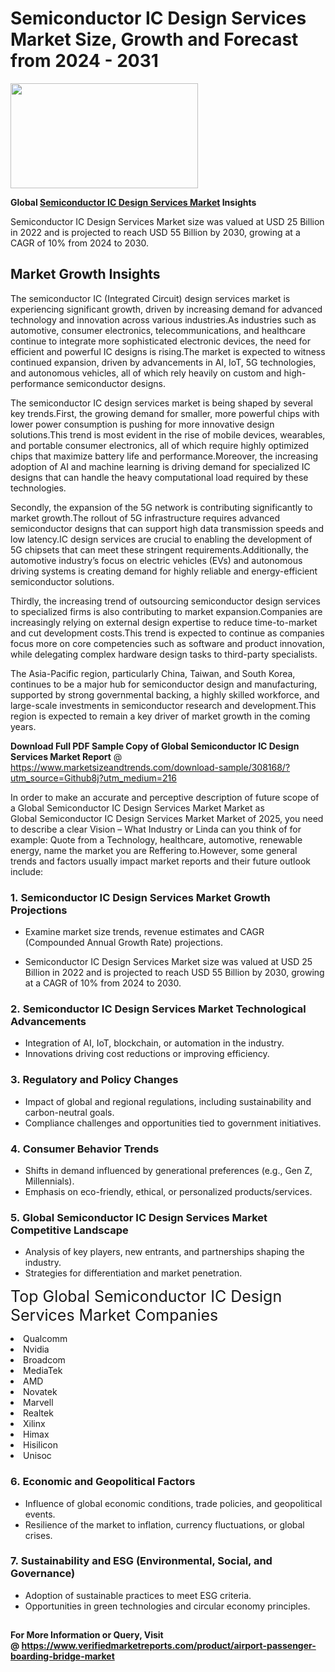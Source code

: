 <H1>Semiconductor IC Design Services Market Size, Growth and Forecast from 2024 - 2031</H1><img class="aligncenter size-medium wp-image-584254" src="https://thirdeyenews.in/wp-content/uploads/2024/09/Global-Market-Research-300x168.jpeg" alt="" width="300" height="168" /><p><strong>Global&nbsp;<a href="https://www.marketsizeandtrends.com/download-sample/308168/?utm_source=Github8j?utm_medium=216">Semiconductor IC Design Services Market</a> Insights</strong></p><p>Semiconductor IC Design Services Market size was valued at USD 25 Billion in 2022 and is projected to reach USD 55 Billion by 2030, growing at a CAGR of 10% from 2024 to 2030.</p><p><h2>Market Growth Insights</h2> <p>The semiconductor IC (Integrated Circuit) design services market is experiencing significant growth, driven by increasing demand for advanced technology and innovation across various industries.As industries such as automotive, consumer electronics, telecommunications, and healthcare continue to integrate more sophisticated electronic devices, the need for efficient and powerful IC designs is rising.The market is expected to witness continued expansion, driven by advancements in AI, IoT, 5G technologies, and autonomous vehicles, all of which rely heavily on custom and high-performance semiconductor designs.</p> <p>The semiconductor IC design services market is being shaped by several key trends.First, the growing demand for smaller, more powerful chips with lower power consumption is pushing for more innovative design solutions.This trend is most evident in the rise of mobile devices, wearables, and portable consumer electronics, all of which require highly optimized chips that maximize battery life and performance.Moreover, the increasing adoption of AI and machine learning is driving demand for specialized IC designs that can handle the heavy computational load required by these technologies.</p> <p>Secondly, the expansion of the 5G network is contributing significantly to market growth.The rollout of 5G infrastructure requires advanced semiconductor designs that can support high data transmission speeds and low latency.IC design services are crucial to enabling the development of 5G chipsets that can meet these stringent requirements.Additionally, the automotive industry’s focus on electric vehicles (EVs) and autonomous driving systems is creating demand for highly reliable and energy-efficient semiconductor solutions.</p> <p>Thirdly, the increasing trend of outsourcing semiconductor design services to specialized firms is also contributing to market expansion.Companies are increasingly relying on external design expertise to reduce time-to-market and cut development costs.This trend is expected to continue as companies focus more on core competencies such as software and product innovation, while delegating complex hardware design tasks to third-party specialists.</p> <p>The Asia-Pacific region, particularly China, Taiwan, and South Korea, continues to be a major hub for semiconductor design and manufacturing, supported by strong governmental backing, a highly skilled workforce, and large-scale investments in semiconductor research and development.This region is expected to remain a key driver of market growth in the coming years.</p> <p><span class=""><strong>Download Full PDF Sample Copy of Global Semiconductor IC Design Services Market Report</strong> @ <a href="https://www.marketsizeandtrends.com/download-sample/308168/?utm_source=Github8j?utm_medium=216" target="_blank">https://www.marketsizeandtrends.com/download-sample/308168/?utm_source=Github8j?utm_medium=216</a></span></p><p>In order to make an accurate and perceptive description of future scope of a Global&nbsp;Semiconductor IC Design Services Market Market as Global&nbsp;Semiconductor IC Design Services Market Market of 2025, you need to describe a clear Vision &ndash; What Industry or Linda can you think of for example: Quote from a Technology, healthcare, automotive, renewable energy, name the market you are Reffering to.However, some general trends and factors usually impact market reports and their future outlook include:</p><h3>1.&nbsp;<strong>Semiconductor IC Design Services Market Growth Projections</strong></h3><ul><li>Examine market size trends, revenue estimates and CAGR (Compounded Annual Growth Rate) projections.</li><li><p>Semiconductor IC Design Services Market size was valued at USD 25 Billion in 2022 and is projected to reach USD 55 Billion by 2030, growing at a CAGR of 10% from 2024 to 2030.</p></li></ul><h3>2.&nbsp;<strong>Semiconductor IC Design Services Market Technological Advancements</strong></h3><ul><li>Integration of AI, IoT, blockchain, or automation in the industry.</li><li>Innovations driving cost reductions or improving efficiency.</li></ul><h3>3.&nbsp;<strong>Regulatory and Policy Changes</strong></h3><ul><li>Impact of global and regional regulations, including sustainability and carbon-neutral goals.</li><li>Compliance challenges and opportunities tied to government initiatives.</li></ul><h3>4.&nbsp;<strong>Consumer Behavior Trends</strong></h3><ul><li>Shifts in demand influenced by generational preferences (e.g., Gen Z, Millennials).</li><li>Emphasis on eco-friendly, ethical, or personalized products/services.</li></ul><h3>5.&nbsp;<strong>Global Semiconductor IC Design Services Market Competitive Landscape</strong></h3><ul><li>Analysis of key players, new entrants, and partnerships shaping the industry.</li><li>Strategies for differentiation and market penetration.</li></ul><p data-pm-slice="1 1 []"><span style="color: inherit; font-family: inherit; font-size: 25px;">Top Global Semiconductor IC Design Services Market Companies</span></p><div class="" data-test-id=""><p><li>Qualcomm</li><li> Nvidia</li><li> Broadcom</li><li> MediaTek</li><li> AMD</li><li> Novatek</li><li> Marvell</li><li> Realtek</li><li> Xilinx</li><li> Himax</li><li> Hisilicon</li><li> Unisoc</li></p></div><h3>6.&nbsp;<strong>Economic and Geopolitical Factors</strong></h3><ul><li>Influence of global economic conditions, trade policies, and geopolitical events.</li><li>Resilience of the market to inflation, currency fluctuations, or global crises.</li></ul><h3>7.&nbsp;<strong>Sustainability and ESG (Environmental, Social, and Governance)</strong></h3><ul><li>Adoption of sustainable practices to meet ESG criteria.</li><li>Opportunities in green technologies and circular economy principles.</li></ul><h2><strong style="font-size: 14px;">For More Information or Query, Visit @&nbsp;</strong><a style="background-color: #ffffff; font-size: 14px;" href="https://www.marketsizeandtrends.com/report/semiconductor-ic-design-services-market/" target="_blank">https://www.verifiedmarketreports.com/product/airport-passenger-boarding-bridge-market</a></h2>